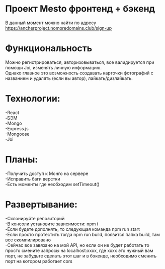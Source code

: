 # Проект Mesto фронтенд + бэкенд
В данный момент можно найти по адресу https://ancherproject.nomoredomains.club/sign-up

# Функциональность
Можно регистрироваться, авторизовываться, все валидируется при помощи Joi, изменять личную информацию.  
Однако главное это возможность создавать карточки фотографий с названием и удалять (если вы автор), лайкать/дизлайкать.

# Технологии:
-React  
-БЭМ  
-Mongo  
-Express.js  
-Mongoose  
-Joi  

# Планы:
-Получить доступ к Монго на сервере  
-Исправить баги верстки  
-Есть моменты где необходим setTimeout()  


# Развертывание:  
-Cклонируйте репозиторий  
-В консоли установите зависимости: npm i  
-Если будeтe дополнять, то следующая команда npm run start  
-Если просто протестить тогда npm run build, появится папка build, там все скомпилировано  
-Сейчас все завязано на мой API, но если он не будет работать то просто смените запросы на localhost:xxxx, где хxxx это нужный вам порт, не забудьте сделать этот шаг и в бэкенде, необходимо сменить порт на котором работает cors 
